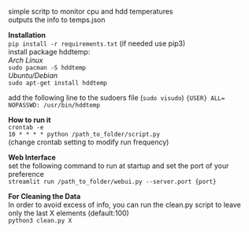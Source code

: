 simple scritp to monitor cpu and hdd temperatures</br>
outputs the info to temps.json</br>

**Installation**</br>
`pip install -r requirements.txt`
(if needed use pip3)</br>
install package hddtemp:</br>
*Arch Linux*</br>
`sudo pacman -S hddtemp`</br>
*Ubuntu/Debian*</br>
`sudo apt-get install hddtemp`</br>

add the following line to the sudoers file (`sudo visudo`)
`{USER} ALL= NOPASSWD: /usr/bin/hddtemp`

**How to run it**</br>
`crontab -e`</br>
`10 * * * * python /path_to_folder/script.py`</br> 
(change crontab setting to modify run frequency)</br>

**Web Interface**</br>
set the following command to run at startup and set the port of your preference</br>
`streamlit run /path_to_folder/webui.py --server.port {port}`</br>

**For Cleaning the Data**</br>
In order to avoid excess of info, you can run the clean.py script to leave only the last X elements (default:100)</br>
`python3 clean.py X`</br>
